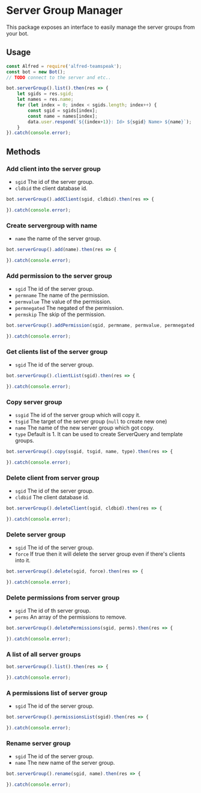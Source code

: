 # Server Group Manager
This package exposes an interface to easily manage the server groups from your bot.

## Usage
```javascript
const Alfred = require('alfred-teamspeak');
const bot = new Bot();
// TODO connect to the server and etc..

bot.serverGroup().list().then(res => {
    let sgids = res.sgid;
    let names = res.name;
    for (let index = 0; index < sgids.length; index++) {
        const sgid = sgids[index];
        const name = names[index];
        data.user.respond(`${(index+1)}: Id> ${sgid} Name> ${name}`);
    }
}).catch(console.error);
```

## Methods
### Add client into the server group
- `sgid` The id of the server group.
- `cldbid` the client database id.
```javascript
bot.serverGroup().addClient(sgid, cldbid).then(res => {

}).catch(console.error);
```
### Create servergroup with name
- `name` the name of the server group.
```javascript
bot.serverGroup().add(name).then(res => {

}).catch(console.error);
```
### Add permission to the server group
- `sgid` The id of the server group.
- `permname` The name of the permission.
- `permvalue` The value of the permission.
- `permnegated` The negated of the permission.
- `permskip` The skip of the permission.
```javascript
bot.serverGroup().addPermission(sgid, permname, permvalue, permnegated, permskip).then(res => {

}).catch(console.error);
```
### Get clients list of the server group
- `sgid` The id of the server group.
```javascript
bot.serverGroup().clientList(sgid).then(res => {

}).catch(console.error);
```
### Copy server group
- `ssgid` The id of the server group which will copy it.
- `tsgid` The target of the server group (`null` to create new one)
- `name` The name of the new server group which got copy.
- `type` Default is 1. It can be used to create ServerQuery and template groups.
```javascript
bot.serverGroup().copy(ssgid, tsgid, name, type).then(res => {

}).catch(console.error);
```
### Delete client from server group
- `sgid` The id of the server group.
- `cldbid` The client database id.
```javascript
bot.serverGroup().deleteClient(sgid, cldbid).then(res => {

}).catch(console.error);
```
### Delete server group
- `sgid` The id of the server group.
- `force` If true then it will delete the server group even if there's clients into it.
```javascript
bot.serverGroup().delete(sgid, force).then(res => {

}).catch(console.error);
```
### Delete permissions from server group
- `sgid` The id of th server group.
- `perms` An array of the permissions to remove.
```javascript
bot.serverGroup().deletePermissions(sgid, perms).then(res => {

}).catch(console.error);
```
### A list of all server groups
```javascript
bot.serverGroup().list().then(res => {

}).catch(console.error);
```
### A permissions list of server group
- `sgid` The id of the server group.
```javascript
bot.serverGroup().permissionsList(sgid).then(res => {

}).catch(console.error);
```
### Rename server group
- `sgid` The id of the server group.
- `name` The new name of the server group.
```javascript
bot.serverGroup().rename(sgid, name).then(res => {

}).catch(console.error);
```
